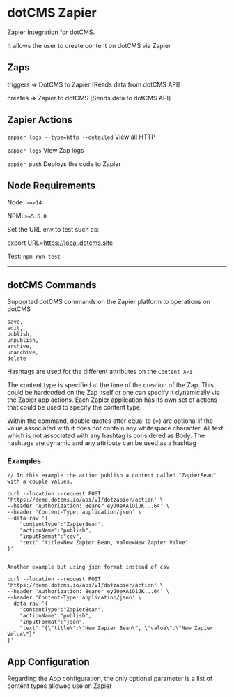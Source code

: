 # dotCMS Zapier

Zapier Integration for dotCMS. 

It allows the user to create content on dotCMS via Zapier

## Zaps

triggers => DotCMS to Zapier [Reads data from dotCMS API]

creates => Zapier to dotCMS [Sends data to dotCMS API]

## Zapier Actions

`zapier logs --type=http --detailed` View all HTTP 

`zapier logs` View Zap logs

`zapier push` Deploys the code to Zapier

## Node Requirements

Node: `>=v14`

NPM: `>=5.6.0`

Set the URL env to test such as:

export URL=https://local.dotcms.site

Test: `npm run test`

---

## dotCMS Commands

Supported dotCMS commands on the Zapier platform to operations on dotCMS

```
save,
edit,
publish,
unpublish,
archive,
unarchive,
delete
```

Hashtags are used for the different attributes on the `Content API`

The content type is specified at the time of the creation of the Zap. This could be hardcoded on the Zap itself or one can specify it dynamically via the Zapier app actions. Each Zapier application has its own set of actions that could be used to specify the content type.

Within the command, double quotes after equal to (=) are optional if the value associated with it does not contain any whitespace character. All text which is not associated with any hashtag is considered as Body. The hashtags are dynamic and any attribute can be used as a hashtag

### Examples 

```
// In this example the action publish a content called "ZapierBean" with a couple values.

curl --location --request POST 'https://demo.dotcms.io/api/v1/dotzapier/action' \
--header 'Authorization: Bearer eyJ0eXAiOiJK...64' \
--header 'Content-Type: application/json' \
--data-raw '{
    "contentType":"ZapierBean",
    "actionName":"publish",
    "inputFormat":"csv",
    "text":"title=New Zapier Bean, value=New Zapier Value"
}'


Another example but using json format instead of csv

curl --location --request POST 'https://demo.dotcms.io/api/v1/dotzapier/action' \
--header 'Authorization: Bearer eyJ0eXAiOiJK...64' \
--header 'Content-Type: application/json' \
--data-raw '{
    "contentType":"ZapierBean",
    "actionName":"publish",
    "inputFormat":"json",
    "text":"{\"title\":\"New Zapier Bean\", \"value\":\"New Zapier Value\"}"
}'
```


## App Configuration

Regarding the App configuration, the only optional parameter is a list of content types allowed use on Zapier
